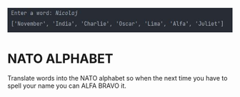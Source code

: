 ![NATO ALPHABET](nato.jpg "NATO ALPHABET")
# NATO ALPHABET
Translate words into the NATO alphabet so when the next time you have to spell your name you can ALFA BRAVO it.
